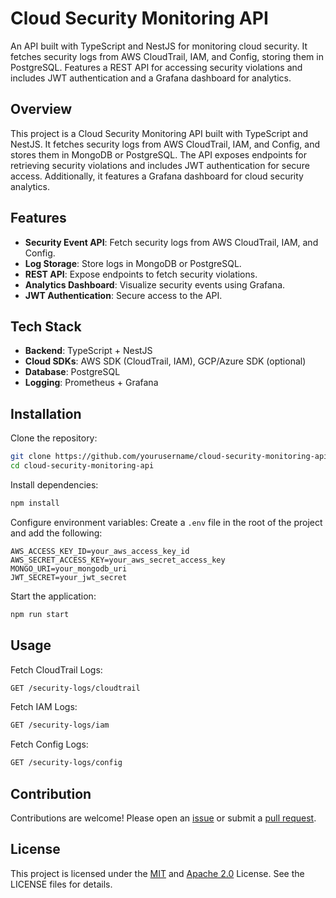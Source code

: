 # Cloud Security Monitoring API
An API built with TypeScript and NestJS for monitoring cloud security. It fetches security logs from AWS CloudTrail, IAM, and Config, storing them in PostgreSQL. Features a REST API for accessing security violations and includes JWT authentication and a Grafana dashboard for analytics.

## Overview
This project is a Cloud Security Monitoring API built with TypeScript and NestJS. It fetches security logs from AWS CloudTrail, IAM, and Config, and stores them in MongoDB or PostgreSQL. The API exposes endpoints for retrieving security violations and includes JWT authentication for secure access. Additionally, it features a Grafana dashboard for cloud security analytics.

## Features
- **Security Event API**: Fetch security logs from AWS CloudTrail, IAM, and Config.
- **Log Storage**: Store logs in MongoDB or PostgreSQL.
- **REST API**: Expose endpoints to fetch security violations.
- **Analytics Dashboard**: Visualize security events using Grafana.
- **JWT Authentication**: Secure access to the API.

## Tech Stack
- **Backend**: TypeScript + NestJS
- **Cloud SDKs**: AWS SDK (CloudTrail, IAM), GCP/Azure SDK (optional)
- **Database**: PostgreSQL
- **Logging**: Prometheus + Grafana

## Installation
Clone the repository:
```bash
git clone https://github.com/yourusername/cloud-security-monitoring-api.git
cd cloud-security-monitoring-api
```
Install dependencies:
```bash
npm install
```
Configure environment variables: Create a `.env` file in the root of the project and add the following:
```plaintext
AWS_ACCESS_KEY_ID=your_aws_access_key_id
AWS_SECRET_ACCESS_KEY=your_aws_secret_access_key
MONGO_URI=your_mongodb_uri
JWT_SECRET=your_jwt_secret
```
Start the application:
```bash
npm run start
```

## Usage
Fetch CloudTrail Logs:
```bash
GET /security-logs/cloudtrail
```
Fetch IAM Logs:
```bash
GET /security-logs/iam
```
Fetch Config Logs:
```bash
GET /security-logs/config
```

## Contribution
Contributions are welcome! Please open an [issue](https://github.com/stuartasiimwe7/cloud-security-monitoring-api/issues) or submit a [pull request](https://github.com/stuartasiimwe7/cloud-security-monitoring-api/pulls).

## License
This project is licensed under the [MIT](LICENSE-MIT) and [Apache 2.0](LICENSE-APACHE) License. See the LICENSE files for details.